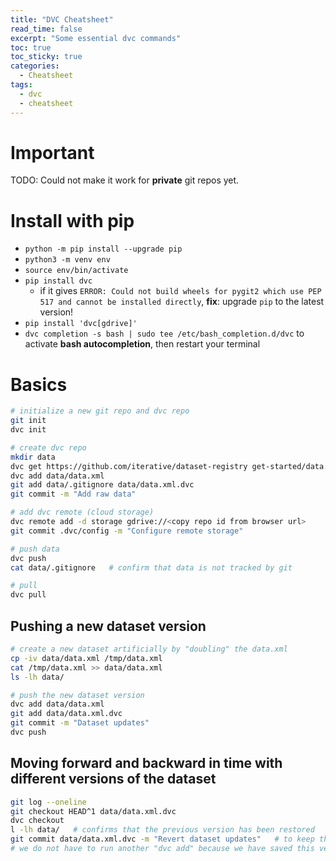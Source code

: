 ```yaml
---
title: "DVC Cheatsheet"
read_time: false
excerpt: "Some essential dvc commands"
toc: true
toc_sticky: true
categories:
  - Cheatsheet
tags:
  - dvc
  - cheatsheet
---
```



# Important

TODO: Could not make it work for **private** git repos yet.

# Install with pip

- `python -m pip install --upgrade pip`
- `python3 -m venv env`
- `source env/bin/activate`
- `pip install dvc` 
    - if it gives `ERROR: Could not build wheels for pygit2 which use PEP 517 and cannot be installed directly`, **fix**: upgrade `pip` to the latest version!
- `pip install 'dvc[gdrive]'`
- `dvc completion -s bash | sudo tee /etc/bash_completion.d/dvc` to activate **bash autocompletion**, then restart your terminal

# Basics

```bash
# initialize a new git repo and dvc repo
git init 
dvc init

# create dvc repo
mkdir data
dvc get https://github.com/iterative/dataset-registry get-started/data.xml -o data/data.xml
dvc add data/data.xml
git add data/.gitignore data/data.xml.dvc
git commit -m "Add raw data"

# add dvc remote (cloud storage)
dvc remote add -d storage gdrive://<copy repo id from browser url>
git commit .dvc/config -m "Configure remote storage"

# push data
dvc push
cat data/.gitignore   # confirm that data is not tracked by git

# pull
dvc pull
```

## Pushing a new dataset version

```bash
# create a new dataset artificially by "doubling" the data.xml
cp -iv data/data.xml /tmp/data.xml
cat /tmp/data.xml >> data/data.xml
ls -lh data/

# push the new dataset version
dvc add data/data.xml
git add data/data.xml.dvc 
git commit -m "Dataset updates"
dvc push
```

## Moving forward and backward in time with different versions of the dataset

```bash
git log --oneline
git checkout HEAD^1 data/data.xml.dvc
dvc checkout
l -lh data/   # confirms that the previous version has been restored
git commit data/data.xml.dvc -m "Revert dataset updates"   # to keep the changes
# we do not have to run another "dvc add" because we have saved this version of the dataset in the dvc repo already
```

